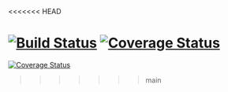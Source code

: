 <<<<<<< HEAD

[![Build Status](https://travis-ci.com/songa1/Rest-API.svg?branch=ft-tset)](https://travis-ci.com/songa1/Rest-API)
[![Coverage Status](https://coveralls.io/repos/github/songa1/Rest-API/badge.svg?branch=ft-tset)](https://coveralls.io/github/songa1/Rest-API?branch=main)
=======
[![Coverage Status](https://coveralls.io/repos/github/songa1/Rest-API/badge.svg?branch=main)](https://coveralls.io/github/songa1/Rest-API?branch=main)
>>>>>>> main
